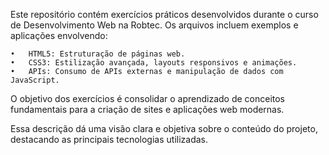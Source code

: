 Este repositório contém exercícios práticos desenvolvidos durante o curso de Desenvolvimento Web na Robtec. Os arquivos incluem exemplos e aplicações envolvendo:

	•	HTML5: Estruturação de páginas web.
	•	CSS3: Estilização avançada, layouts responsivos e animações.
	•	APIs: Consumo de APIs externas e manipulação de dados com JavaScript.

O objetivo dos exercícios é consolidar o aprendizado de conceitos fundamentais para a criação de sites e aplicações web modernas.

Essa descrição dá uma visão clara e objetiva sobre o conteúdo do projeto, destacando as principais tecnologias utilizadas.
